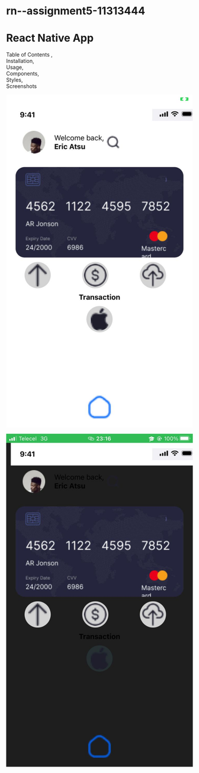 

# rn--assignment5-11313444
# React Native App
Table of Contents ,  
 Installation,   
 Usage,  
Components,  
Styles,  
Screenshots

![alt text](my-app/assets/w.jpg)

![alt text](my-app/assets/w2.jpg)